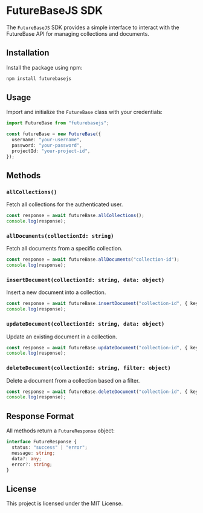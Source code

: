 # FutureBaseJS SDK

The `FutureBaseJS` SDK provides a simple interface to interact with the FutureBase API for managing collections and documents.

## Installation

Install the package using npm:

```bash
npm install futurebasejs
```

## Usage

Import and initialize the `FutureBase` class with your credentials:

```typescript
import FutureBase from "futurebasejs";

const futureBase = new FutureBase({
  username: "your-username",
  password: "your-password",
  projectId: "your-project-id",
});
```

## Methods

### `allCollections()`

Fetch all collections for the authenticated user.

```typescript
const response = await futureBase.allCollections();
console.log(response);
```

### `allDocuments(collectionId: string)`

Fetch all documents from a specific collection.

```typescript
const response = await futureBase.allDocuments("collection-id");
console.log(response);
```

### `insertDocument(collectionId: string, data: object)`

Insert a new document into a collection.

```typescript
const response = await futureBase.insertDocument("collection-id", { key: "value" });
console.log(response);
```

### `updateDocument(collectionId: string, data: object)`

Update an existing document in a collection.

```typescript
const response = await futureBase.updateDocument("collection-id", { key: "new-value" });
console.log(response);
```

### `deleteDocument(collectionId: string, filter: object)`

Delete a document from a collection based on a filter.

```typescript
const response = await futureBase.deleteDocument("collection-id", { key: "value" });
console.log(response);
```

## Response Format

All methods return a `FutureResponse` object:

```typescript
interface FutureResponse {
  status: "success" | "error";
  message: string;
  data?: any;
  error?: string;
}
```

## License

This project is licensed under the MIT License.
